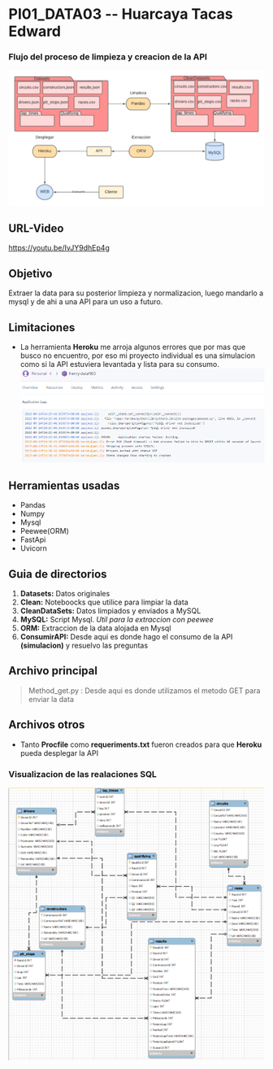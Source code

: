 # PI01_DATA03 -- Huarcaya Tacas Edward
### Flujo del proceso de limpieza y creacion de la API

<img src='./img/Flujo.png'> </br>

## URL-Video
https://youtu.be/IvJY9dhEp4g
## Objetivo
Extraer la data para su posterior limpieza y normalizacion, luego mandarlo a mysql y de ahi a una API para un uso a futuro.

## Limitaciones
* La herramienta **Heroku** me arroja algunos errores que por mas que busco no encuentro, por eso mi proyecto individual es una simulacion como si la API estuviera levantada y lista para su consumo.</br>
<img src='./img/Prueba.png'> </br>

## Herramientas usadas
* Pandas
* Numpy
* Mysql
* Peewee(ORM)
* FastApi
* Uvicorn

## Guia de directorios
1. **Datasets:** Datos originales
2. **Clean:** Noteboocks que utilice para limpiar la data
3. **CleanDataSets:** Datos limpiados y enviados a MySQL
4. **MySQL:** Script Mysql. *Util para la extraccion con peewee*
5. **ORM:** Extraccion de la data alojada en Mysql
6. **ConsumirAPI:** Desde aqui es donde hago el consumo de la API **(simulacion)** y resuelvo las preguntas 

## Archivo principal
> Method_get.py : Desde aqui es donde utilizamos el metodo GET para enviar la data

## Archivos otros
* Tanto **Procfile** como **requeriments.txt** fueron creados para que **Heroku** pueda desplegar la API

### Visualizacion de las realaciones SQL
<img src='./img/ER.png'> </br>

